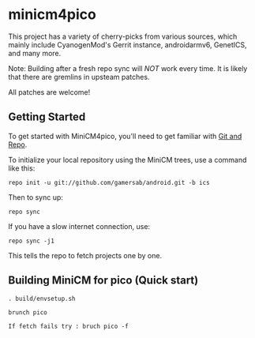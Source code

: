 minicm4pico
===========

This project has a variety of cherry-picks from various sources, which mainly include CyanogenMod's Gerrit instance, androidarmv6, GenetICS, and many more.

Note: Building after a fresh repo sync will *NOT* work every time. It is likely that there are gremlins in upsteam patches.

All patches are welcome!


Getting Started
---------------

To get started with MiniCM4pico, you'll need to get
familiar with [Git and Repo](http://source.android.com/download/using-repo).

To initialize your local repository using the MiniCM trees, use a command like this:

    repo init -u git://github.com/gamersab/android.git -b ics

Then to sync up:

    repo sync

If you have a slow internet connection, use:

    repo sync -j1

This tells the repo to fetch projects one by one.

Building MiniCM for pico (Quick start)
-----------------------------

    . build/envsetup.sh

    brunch pico
    
    If fetch fails try : bruch pico -f 
